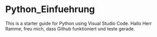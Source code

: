 # Python_Einfuehrung
This is a starter guide for Python using Visual Studio Code.
Hallo Herr Ramme, freu  mich, dass Github funktioniert und teste gerade.
